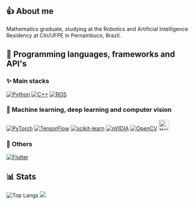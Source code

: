 ## 👍 About me

Mathematics graduate, studying at the Robotics and Artificial Intelligence Residency at CIn/UFPE in Pernambuco, Brazil.


## 🔨 Programming languages, frameworks and API's

### ✨ Main stacks
[![Python](https://img.shields.io/badge/python-3670A0?style=for-the-badge&logo=python&logoColor=ffdd54)](https://www.python.org/)
[![C++](https://img.shields.io/badge/c++-%2300599C.svg?style=for-the-badge&logo=c%2B%2B&logoColor=white)](https://en.wikipedia.org/wiki/C%2B%2B)
[![ROS](https://img.shields.io/badge/ros-%230A0FF9.svg?style=for-the-badge&logo=ros&logoColor=white)](https://www.ros.org/)
### 🤖 Machine learning, deep learning and computer vision
[![PyTorch](https://img.shields.io/badge/PyTorch-%23EE4C2C.svg?style=for-the-badge&logo=PyTorch&logoColor=white)](https://pytorch.org/)
[![TensorFlow](https://img.shields.io/badge/TensorFlow-%23FF6F00.svg?style=for-the-badge&logo=TensorFlow&logoColor=white)](https://www.tensorflow.org/)
[![scikit-learn](https://img.shields.io/badge/scikit--learn-%23F7931E.svg?style=for-the-badge&logo=scikit-learn&logoColor=white)](https://scikit-learn.org/stable/)
[![nVIDIA](https://img.shields.io/badge/cuda-000000.svg?style=for-the-badge&logo=nVIDIA&logoColor=green)](https://developer.nvidia.com/cuda-toolkit)
[![OpenCV](https://img.shields.io/badge/opencv-%23white.svg?style=for-the-badge&logo=opencv&logoColor=white)](https://opencv.org/)
<a href="https://halide-lang.org" target="_blank">
  <img src="https://img.shields.io/badge/Halide-blue?logo=c%2B%2B&logoColor=white" alt="Halide" height="28">
</a>
### 🌙 Others
[![Flutter](https://img.shields.io/badge/Flutter-%2302569B.svg?style=for-the-badge&logo=Flutter&logoColor=white)](https://flutter.dev/)

## 📊 Stats

 ![Top Langs](https://github-readme-stats.vercel.app/api/top-langs/?username=dvccs99&theme=github_dark&layout=compact)  ![](https://github-readme-streak-stats.herokuapp.com/?user=dvccs99&theme=dark&hide_border=false)<br/>
